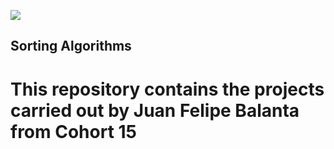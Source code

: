 ![](https://www.holbertonschool.com/holberton-logo.png)
## Sorting Algorithms
# This repository contains the projects carried out by Juan Felipe Balanta from Cohort 15